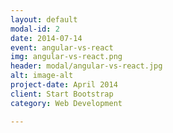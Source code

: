 ```yaml
---
layout: default
modal-id: 2
date: 2014-07-14
event: angular-vs-react
img: angular-vs-react.png
header: modal/angular-vs-react.jpg
alt: image-alt
project-date: April 2014
client: Start Bootstrap
category: Web Development

---
```

